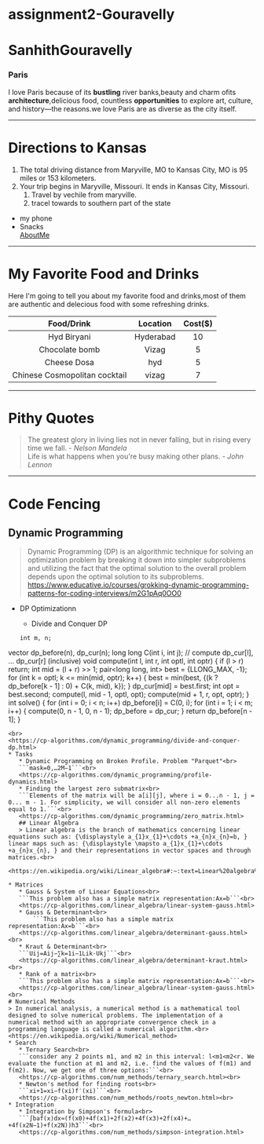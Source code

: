 # assignment2-Gouravelly
# SanhithGouravelly
### Paris

I love Paris because of its **bustling** river banks,beauty and charm ofits **architecture**,delicious food, countless **opportunities** to explore art, culture, and history—the reasons.we love Paris are as diverse as the city itself.
****
# Directions to Kansas

1. The total driving distance from Maryville, MO to Kansas City, MO is 95 miles or 153 kilometers.
2. Your trip begins in Maryville, Missouri. It ends in Kansas City, Missouri.
    1. Travel by vechile from maryville.
    2. tracel towards to southern part of the state
* my phone
* Snacks<br>
[AboutMe](https://github.com/sanhith693/assignment2-Gouravelly/blob/main/AboutMe.md)
----
# My Favorite Food and Drinks
Here I'm going to tell you about my favorite food and drinks,most of them are authentic and delecious food with some refreshing drinks.

| **Food/Drink**               |**Location**|**Cost($)**|
|:----------------------------:|:----------:|:---------:|
|Hyd Biryani                   |Hyderabad   |10         |
|Chocolate bomb                |Vizag       |5          |
|Cheese Dosa                   |hyd         |5          |
|Chinese Cosmopolitan cocktail |vizag       |7          |
*****
# Pithy Quotes
> The greatest glory in living lies not in never falling, but in rising every time we fall. - *Nelson Mandela*<br>
> Life is what happens when you're busy making other plans. - *John Lennon*

***
# Code Fencing
## Dynamic Programming
> Dynamic Programming (DP) is an algorithmic technique for solving an optimization problem by breaking it down into simpler subproblems and utilizing the fact that the optimal solution to the overall problem depends upon the optimal solution to its subproblems. <br>
<https://www.educative.io/courses/grokking-dynamic-programming-patterns-for-coding-interviews/m2G1pAq0OO0>

* DP Optimizationn
    * Divide and Conquer DP<br>

  ```
  int m, n;
vector<long long> dp_before(n), dp_cur(n);
long long C(int i, int j);
// compute dp_cur[l], ... dp_cur[r] (inclusive)
void compute(int l, int r, int optl, int optr) {
    if (l > r)
        return;
    int mid = (l + r) >> 1;
    pair<long long, int> best = {LLONG_MAX, -1};
    for (int k = optl; k <= min(mid, optr); k++) {
        best = min(best, {(k ? dp_before[k - 1] : 0) + C(k, mid), k});
    }
    dp_cur[mid] = best.first;
    int opt = best.second;
    compute(l, mid - 1, optl, opt);
    compute(mid + 1, r, opt, optr);
}
int solve() {
    for (int i = 0; i < n; i++)
        dp_before[i] = C(0, i);
    for (int i = 1; i < m; i++) {
        compute(0, n - 1, 0, n - 1);
        dp_before = dp_cur;
    }
    return dp_before[n - 1];
}
 ```
<br>
<https://cp-algorithms.com/dynamic_programming/divide-and-conquer-dp.html>
* Tasks 
    * Dynamic Programming on Broken Profile. Problem "Parquet"<br>
    ```mask=0,…2M−1```<br>
    <https://cp-algorithms.com/dynamic_programming/profile-dynamics.html>
    * Finding the largest zero submatrix<br>
    ```Elements of the matrix will be a[i][j], where i = 0...n - 1, j = 0... m - 1. For simplicity, we will consider all non-zero elements equal to 1.```<br>
    <https://cp-algorithms.com/dynamic_programming/zero_matrix.html>
    ## Linear Algebra
    > Linear algebra is the branch of mathematics concerning linear equations such as: {\displaystyle a_{1}x_{1}+\cdots +a_{n}x_{n}=b, } linear maps such as: {\displaystyle \mapsto a_{1}x_{1}+\cdots +a_{n}x_{n}, } and their representations in vector spaces and through matrices.<br>
    <https://en.wikipedia.org/wiki/Linear_algebra#:~:text=Linear%20algebra%20is%20the%20branch,almost%20all%20areas%20of%20mathematics.>

* Matrices
    * Gauss & System of Linear Equations<br>
    ```This problem also has a simple matrix representation:Ax=b```<br>
    <https://cp-algorithms.com/linear_algebra/linear-system-gauss.html>
    * Gauss & Determinant<br>
        ```This problem also has a simple matrix representation:Ax=b```<br>
    <https://cp-algorithms.com/linear_algebra/determinant-gauss.html><br>
    * Kraut & Determinant<br>
    ```Uij=Aij−∑k=1i−1Lik⋅Ukj```<br>
    <https://cp-algorithms.com/linear_algebra/determinant-kraut.html><br>
    * Rank of a matrix<br>
    ```This problem also has a simple matrix representation:Ax=b```<br> 
    <https://cp-algorithms.com/linear_algebra/linear-system-gauss.html><br>
# Numerical Methods
> In numerical analysis, a numerical method is a mathematical tool designed to solve numerical problems. The implementation of a numerical method with an appropriate convergence check in a programming language is called a numerical algorithm.<br>
<https://en.wikipedia.org/wiki/Numerical_method>
* Search 
    * Ternary Search<br>
    ```consider any 2 points m1, and m2 in this interval: l<m1<m2<r. We evaluate the function at m1 and m2, i.e. find the values of f(m1) and f(m2). Now, we get one of three options:```<br>
    <https://cp-algorithms.com/num_methods/ternary_search.html><br>
    * Newton's method for finding roots<br>
    ```xi+1=xi−f(xi)f′(xi)```<br>
    <https://cp-algorithms.com/num_methods/roots_newton.html><br>
* Integration
    * Integration by Simpson's formula<br>
    ```∫baf(x)dx≈(f(x0)+4f(x1)+2f(x2)+4f(x3)+2f(x4)+…+4f(x2N−1)+f(x2N))h3```<br>
    <https://cp-algorithms.com/num_methods/simpson-integration.html>